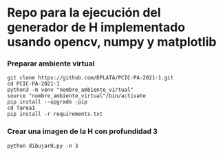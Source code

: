 # Repo para la ejecución del generador de H implementado usando opencv, numpy y matplotlib
### Preparar ambiente virtual
```
git clone https://github.com/DPLATA/PCIC-PA-2021-1.git
cd PCIC-PA-2021-1
python3 -m venv "nombre_ambiente_virtual"
source "nombre_ambiente_virtual"/bin/activate
pip install --upgrade -pip
cd Tarea1
pip install -r requirements.txt
```
### Crear una imagen de la H con profundidad 3
```
python dibujarH.py -n 3
```


